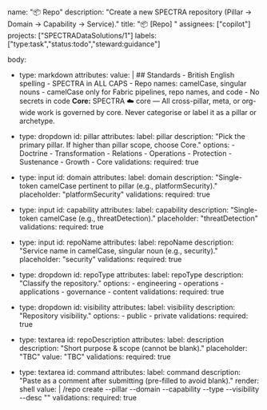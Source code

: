 name: "📦 Repo"
description: "Create a new SPECTRA repository (Pillar → Domain → Capability → Service)."
title: "📦 [Repo] <repoName>"
assignees: ["copilot"]
projects: ["SPECTRADataSolutions/1"]
labels: ["type:task","status:todo","steward:guidance"]

body:
  - type: markdown
    attributes:
      value: |
        ## Standards
        - British English spelling
        - SPECTRA in ALL CAPS
        - Repo names: camelCase, singular nouns
        - camelCase only for Fabric pipelines, repo names, and code
        - No secrets in code
        **Core:** SPECTRA
        ☁️ core — All cross-pillar, meta, or org-wide work is governed by core. Never categorise or label it as a pillar or archetype.

  - type: dropdown
    id: pillar
    attributes:
      label: pillar
      description: "Pick the primary pillar. If higher than pillar scope, choose Core."
      options:
        - Doctrine
        - Transformation
        - Relations
        - Operations
        - Protection
        - Sustenance
        - Growth
        - Core
    validations:
      required: true

  - type: input
    id: domain
    attributes:
      label: domain
      description: "Single-token camelCase pertinent to pillar (e.g., platformSecurity)."
      placeholder: "platformSecurity"
    validations:
      required: true

  - type: input
    id: capability
    attributes:
      label: capability
      description: "Single-token camelCase (e.g., threatDetection)."
      placeholder: "threatDetection"
    validations:
      required: true

  - type: input
    id: repoName
    attributes:
      label: repoName
      description: "Service name in camelCase, singular noun (e.g., security)."
      placeholder: "security"
    validations:
      required: true

  - type: dropdown
    id: repoType
    attributes:
      label: repoType
      description: "Classify the repository."
      options:
        - engineering
        - operations
        - applications
        - governance
        - content
    validations:
      required: true

  - type: dropdown
    id: visibility
    attributes:
      label: visibility
      description: "Repository visibility."
      options:
        - public
        - private
    validations:
      required: true

  - type: textarea
    id: repoDescription
    attributes:
      label: description
      description: "Short purpose & scope (cannot be blank)."
      placeholder: "TBC"
      value: "TBC"
    validations:
      required: true

  - type: textarea
    id: command
    attributes:
      label: command
      description: "Paste as a comment after submitting (pre-filled to avoid blank)."
      render: shell
      value: |
        /repo create <repoName> --pillar <pillar> --domain <domain> --capability <capability> --type <repoType> --visibility <visibility> --desc "<repoDescription>"
    validations:
      required: true
